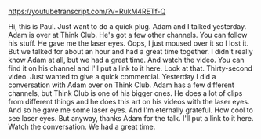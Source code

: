 https://youtubetranscript.com/?v=RukM4RETf-Q

 Hi, this is Paul. Just want to do a quick plug. Adam and I talked yesterday. Adam is over at Think Club. He's got a few other channels. You can follow his stuff. He gave me the laser eyes. Oops, I just moused over it so I lost it. But we talked for about an hour and had a great time together. I didn't really know Adam at all, but we had a great time. And watch the video. You can find it on his channel and I'll put a link to it here. Look at that. Thirty-second video. Just wanted to give a quick commercial. Yesterday I did a conversation with Adam over on Think Club. Adam has a few different channels, but Think Club is one of his bigger ones. He does a lot of clips from different things and he does this art on his videos with the laser eyes. And so he gave me some laser eyes. And I'm eternally grateful. How cool to see laser eyes. But anyway, thanks Adam for the talk. I'll put a link to it here. Watch the conversation. We had a great time.